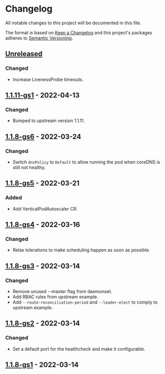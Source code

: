# Changelog

All notable changes to this project will be documented in this file.

The format is based on [Keep a Changelog](http://keepachangelog.com/en/1.0.0/)
and this project's packages adheres to [Semantic Versioning](http://semver.org/spec/v2.0.0.html).

## [Unreleased]

### Changed

- Increase LivenessProbe timeouts.

## [1.1.11-gs1] - 2022-04-13

### Changed

- Bumped to upstream version 1.1.11.

## [1.1.8-gs6] - 2022-03-24

### Changed

- Switch `dnsPolicy` to `Default` to allow running the pod when coreDNS is still not healthy.

## [1.1.8-gs5] - 2022-03-21

### Added

- Add VerticalPodAutoscaler CR.

## [1.1.8-gs4] - 2022-03-16

### Changed

- Relax tolerations to make scheduling happen as soon as possible.

## [1.1.8-gs3] - 2022-03-14

### Changed

- Remove unused --master flag from daemonset.
- Add RBAC rules from upstream example.
- Add `--route-reconciliation-period` and `--leader-elect` to comply to upstream example.

## [1.1.8-gs2] - 2022-03-14

### Changed

- Set a default port for the healthcheck and make it configurable.

## [1.1.8-gs1] - 2022-03-14

[Unreleased]: https://github.com/giantswarm/azure-cloud-controller-manager-app/compare/v1.1.11-gs1...HEAD
[1.1.11-gs1]: https://github.com/giantswarm/azure-cloud-controller-manager-app/compare/v1.1.8-gs6...v1.1.11-gs1
[1.1.8-gs6]: https://github.com/giantswarm/azure-cloud-controller-manager-app/compare/v1.1.8-gs5...v1.1.8-gs6
[1.1.8-gs5]: https://github.com/giantswarm/azure-cloud-controller-manager-app/compare/v1.1.8-gs4...v1.1.8-gs5
[1.1.8-gs4]: https://github.com/giantswarm/azure-cloud-controller-manager-app/compare/v1.1.8-gs3...v1.1.8-gs4
[1.1.8-gs3]: https://github.com/giantswarm/azure-cloud-controller-manager-app/compare/v1.1.8-gs2...v1.1.8-gs3
[1.1.8-gs2]: https://github.com/giantswarm/azure-cloud-controller-manager-app/compare/v1.1.8-gs1...v1.1.8-gs2
[1.1.8-gs1]: https://github.com/giantswarm/azure-cloud-controller-manager-app/compare/v0.0.0...v1.1.8-gs1
